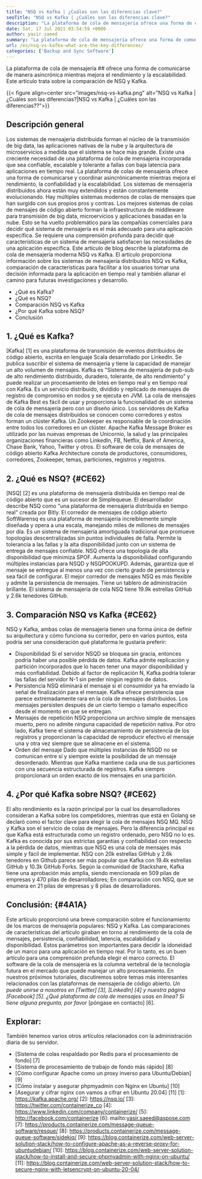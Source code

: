 ```yaml
---
title: "NSQ vs Kafka | ¿Cuáles son las diferencias clave?" 
seoTitle: "NSQ vs Kafka | ¿Cuáles son las diferencias clave?" 
description: "La plataforma de cola de mensajería ofrece una forma de comunicarse de manera asincrónica. Este artículo trata sobre las diferencias del sistema de colas de mensajes distribuidos NSQ y Kafka." 
date: Sat, 17 Jul 2021 03:54:59 +0000
author: yasir saeed
summary: "La plataforma de cola de mensajería ofrece una forma de comunicarse de manera asincrónica mientras mejora el rendimiento y la escalabilidad. Este artículo trata sobre la comparación de NSQ y Kafka." 
url: /es/nsq-vs-kafka-what-are-the-key-differences/
categories: ['Backup and Sync Software']
---
```


La plataforma de cola de mensajería ## ofrece una forma de comunicarse de manera asincrónica mientras mejora el rendimiento y la escalabilidad. Este artículo trata sobre la comparación de NSQ y Kafka.

{{< figure align=center src="images/nsq-vs-kafka.png" alt="NSQ vs Kafka | ¿Cuáles son las diferencias?|NSQ vs Kafka | ¿Cuáles son las diferencias??">}}


## **Descripción general**
Los sistemas de mensajería distribuida forman el núcleo de la transmisión de big data, las aplicaciones nativas de la nube y la arquitectura de microservicios a medida que el sistema se hace más grande. Existe una creciente necesidad de una plataforma de cola de mensajería incorporada que sea confiable, escalable y tolerante a fallas con baja latencia para aplicaciones en tiempo real. La plataforma de colas de mensajería ofrece una forma de comunicarse y coordinar asincrónicamente mientras mejora el rendimiento, la confiabilidad y la escalabilidad.
Los sistemas de mensajería distribuidos ahora están muy extendidos y están constantemente evolucionando. Hay múltiples sistemas modernos de colas de mensajes que han surgido con sus propios pros y contras. Los mejores sistemas de colas de mensajes de código abierto forman la infraestructura de middleware para transmisión de big data, microervicios y aplicaciones basadas en la nube. Esto se ha vuelto problemático para las compañías comerciales para decidir qué sistema de mensajería es el más adecuado para una aplicación específica. Se requiere una comprensión profunda para decidir qué características de un sistema de mensajería satisfacen las necesidades de una aplicación específica.
Este artículo de blog describe la plataforma de cola de mensajería moderna NSQ vs Kafka. El artículo proporciona información sobre los sistemas de mensajería distribuidos NSQ vs Kafka, comparación de características para facilitar a los usuarios tomar una decisión informada para la aplicación en tiempo real y también allanar el camino para futuras investigaciones y desarrollo.
  * ¿Qué es Kafka?
  * ¿Qué es NSQ?
  * Comparación NSQ vs Kafka
  * ¿Por qué Kafka sobre NSQ?
  * Conclusión

## 1. ¿Qué es Kafka?
[Kafka] [1] es una plataforma de transmisión de eventos distribuidos de código abierto, escrita en lenguaje Scala desarrollado por LinkedIn. Se publica suscribir el sistema de mensajería y tiene la capacidad de manejar un alto volumen de mensajes. Kafka es "Sistema de mensajería de pub-sub de alto rendimiento distribuido, duradero, tolerante, de alto rendimiento" y puede realizar un procesamiento de lotes en tiempo real y en tiempo real con Kafka. Es un servicio distribuido, dividido y replicado de mensajes de registro de compromiso en nodos y se ejecuta en JVM. La cola de mensajes de Kafka Best es fácil de usar y proporciona la funcionalidad de un sistema de cola de mensajería pero con un diseño único.
Los servidores de Kafka de cola de mensajes distribuidos se conocen como corredores y estos forman un clúster Kafka. Un Zookeeper es responsable de la coordinación entre todos los corredores en un clúster. Apache Kafka Message Broker es utilizado por las nuevas empresas de Unicornio, la salud y las principales organizaciones financieras como LinkedIn, FB, Netflix, Bank of America, Chase Bank, Yahoo, Twitter y otros. El software de cola de mensajes de código abierto Kafka Architecture consta de productores, consumidores, corredores, Zookeeper, temas, particiones, registros y registros.

## 2. ¿Qué es NSQ? {#CE62}
[NSQ] [2] es una plataforma de mensajería distribuida en tiempo real de código abierto que es un sucesor de Simplequeue. El desarrollador describe NSQ como "una plataforma de mensajería distribuida en tiempo real" creada por Bitly. El corredor de mensajes de código abierto SoftWarensq es una plataforma de mensajería increíblemente simple diseñada y opera a una escala, manejando miles de millones de mensajes por día. Es un sistema de mensajería amortiguada tradicional que promueve topologías descentralizadas sin puntos individuales de falla. Permite la tolerancia a las fallas y la alta disponibilidad junto con un sistema de entrega de mensajes confiable.
NSQ ofrece una topología de alta disponibilidad que minimiza SPOF. Aumenta la disponibilidad configurando múltiples instancias para NSQD y NSQPOOKUPD. Además, garantiza que el mensaje se entregue al menos una vez con cierto grado de persistencia y sea fácil de configurar. El mejor corredor de mensajes NSQ es más flexible y admite la persistencia de mensajes. Tiene un tablero de administración brillante. El sistema de mensajería de cola NSQ tiene 19.9k estrellas GitHub y 2.6k tenedores GitHub.

## 3. Comparación NSQ vs Kafka {#CE62}
NSQ y Kafka, ambas colas de mensajería tienen una forma única de definir su arquitectura y cómo funciona su corredor, pero en varios puntos, esta podría ser una consideración qué plataforma le gustaría preferir:
  * Disponibilidad
Si el servidor NSQD se bloquea sin gracia, entonces podría haber una posible pérdida de datos. Kafka admite replicación y partición incorporados que lo hacen tener una mayor disponibilidad y más confiabilidad. Debido al factor de replicación N, Kafka podría tolerar las fallas del servidor N-1 sin perder ningún registro de datos.
  * Persistencia
NSQ eliminará el mensaje si el consumidor ya ha enviado la señal de finalización para el mensaje.
Kafka ofrece persistencia que parece extremadamente rara en la cola de mensajes distribuidos. Los mensajes persisten después de un cierto tiempo o tamaño específico desde el momento en que se entregan.
  * Mensajes de repetición
NSQ proporciona un archivo simple de mensajes muerto, pero no admite ninguna capacidad de repetición nativa.
Por otro lado, Kafka tiene el sistema de almacenamiento de persistencia de los registros y proporcionan la capacidad de reproducir efectivo el mensaje una y otra vez siempre que se almacene en el sistema.
  * Orden del mensaje
Dado que múltiples instancias de NSQD no se comunican entre sí y siempre existe la posibilidad de un mensaje desordenado. Mientras que Kafka mantiene cada una de sus particiones con una secuencia estructurada de registros. Kafka siempre proporcionará un orden exacto de los mensajes en una partición.

## 4. ¿Por qué Kafka sobre NSQ? {#CE62}
El alto rendimiento es la razón principal por la cual los desarrolladores consideran a Kafka sobre los competidores, mientras que está en Golang se declaró como el factor clave para elegir la cola de mensajes NSQ MQ. NSQ y Kafka son el servicio de colas de mensajes. Pero la diferencia principal es que Kafka está estructurada como un registro ordenado, pero NSQ no lo es. Kafka es conocida por sus estrictas garantías y confiabilidad con respecto a la pérdida de datos, mientras que NSQ es una cola de mensajes más simple y fácil de implementar.
NSQ con 20k estrellas GitHub y 2.6k tenedores en Github parece ser más popular que Kafka con 19.4k estrellas GitHub y 10.3k GitHub Forks. Según la comunidad de Stackshare, Kafka tiene una aprobación más amplia, siendo mencionada en 509 pilas de empresas y 470 pilas de desarrolladores; En comparación con NSQ, que se enumera en 21 pilas de empresas y 8 pilas de desarrolladores.

## Conclusión: {#4A1A}
Este artículo proporcionó una breve comparación sobre el funcionamiento de los marcos de mensajería populares: NSQ y Kafka. Las comparaciones de características del artículo giraban en torno al rendimiento de la cola de mensajes, persistencia, confiabilidad, latencia, escalabilidad y disponibilidad. Estos parámetros son importantes para decidir la idoneidad de un marco para una aplicación en tiempo real. Por lo tanto, es un buen artículo para una comprensión profunda elegir el marco correcto. El software de la cola de mensajería es la columna vertebral de la tecnología futura en el mercado que puede manejar un alto procesamiento. En nuestros próximos tutoriales, discutiremos sobre temas más interesantes relacionados con las plataformas de mensajería de código abierto.
_Un puede unirse a nosotros en [Twitter] [3], [LinkedIn] [4] y nuestra página [Facebook] [5]. ¿Qué plataforma de cola de mensajes usas en línea? Si tiene alguna pregunta, por favor_ [póngase en contacto] [6].

## Explorar:
También tenemos varios otros artículos relacionados con la administración diaria de su servidor.
  * [Sistema de colas respaldado por Redis para el procesamiento de fondo] [7]
  * [Sistema de procesamiento de trabajo de fondo más rápido] [8]
  * [Cómo configurar Apache como un proxy inverso para Ubuntu/Debian] [9]
  * [Cómo instalar y asegurar phpmyadmin con Nginx en Ubuntu] [10]
  * [Asegurar y cifrar nginx con vamos a cifrar en Ubuntu 20.04] [11]
[1]: https://kafka.apache.org/
[2]: https://nsq.io/
[3]: https://twitter.com/containerize_co
[4]: https://www.linkedin.com/company/containerize/
[5]: http://facebook.com/containerize
[6]: mailto:yasir.saeed@aspose.com
[7]: https://products.containerize.com/message-queue-software/resque/
[8]: https://products.containerize.com/message-queue-software/sidekiq/
[9]: https://blog.containerize.com/web-server-solution-stack/how-to-configure-apache-as-a-reverse-proxy-for-ubuntudebian/
[10]: https://blog.containerize.com/web-server-solution-stack/how-to-install-and-secure-phpmyadmin-with-nginx-on-ubuntu/
[11]: https://blog.containerize.com/web-server-solution-stack/how-to-secure-nginx-with-letsencrypt-on-ubuntu-20-04/
